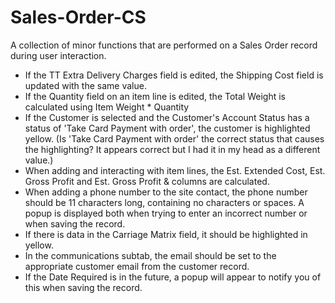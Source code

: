 # Sales-Order-CS
A collection of minor functions that are performed on a Sales Order record during user interaction. 

* If the TT Extra Delivery Charges field is edited, the Shipping Cost field is updated with the same value.
* If the Quantity field on an item line is edited, the Total Weight is calculated using Item Weight * Quantity
* If the Customer is selected and the Customer's Account Status has a status of 'Take Card Payment with order', the customer is highlighted yellow. (Is 'Take Card Payment with order' the correct status that causes the highlighting? It appears correct but I had it in my head as a different value.)
* When adding and interacting with item lines, the Est. Extended Cost, Est. Gross Profit and Est. Gross Profit & columns are calculated.
* When adding a phone number to the site contact, the phone number should be 11 characters long, containing no characters or spaces. A popup is displayed both when trying to enter an incorrect number or when saving the record.
* If there is data in the Carriage Matrix field, it should be highlighted in yellow.
* In the communications subtab, the email should be set to the appropriate customer email from the customer record.
* If the Date Required is in the future, a popup will appear to notify you of this when saving the record.
